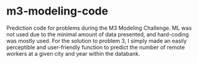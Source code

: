 # m3-modeling-code
Prediction code for problems during the M3 Modeling Challenge. ML was not used due to the minimal amount of data presented, and hard-coding was mostly used. For the solution to problem 3, I simply made an easily perceptible and user-friendly function to predict the number of remote workers at a given city and year within the databank. 
